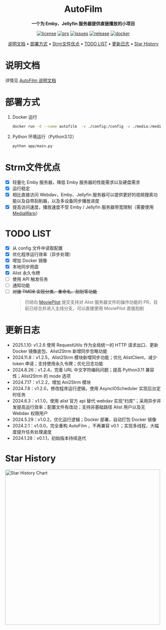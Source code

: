 [license]: /LICENSE
[license-badge]: https://img.shields.io/github/license/Akimio521/AutoFilm?style=flat-square&a=1
[prs]: https://github.com/Akimio521/AutoFilm
[prs-badge]: https://img.shields.io/badge/PRs-welcome-brightgreen.svg?style=flat-square
[issues]: https://github.com/Akimio521/AutoFilm/issues/new
[issues-badge]: https://img.shields.io/badge/Issues-welcome-brightgreen.svg?style=flat-square
[release]: https://github.com/Akimio521/AutoFilm/releases/latest
[release-badge]: https://img.shields.io/github/v/release/Akimio521/AutoFilm?style=flat-square
[docker]: https://hub.docker.com/r/akimio/autofilm
[docker-badge]: https://img.shields.io/docker/pulls/akimio/autofilm?color=%2348BB78&logo=docker&label=pulls

<div align="center">

# AutoFilm

**一个为 Emby、Jellyfin 服务器提供直链播放的小项目** 

[![license][license-badge]][license]
[![prs][prs-badge]][prs]
[![issues][issues-badge]][issues]
[![release][release-badge]][release]
[![docker][docker-badge]][docker]


[说明文档](#说明文档) •
[部署方式](#部署方式) •
[Strm文件优点](#Strm文件优点) •
[TODO LIST](#todo-list) •
[更新日志](#更新日志) •
[Star History](#star-history)

</div>

# 说明文档
详情见 [AutoFilm 说明文档](https://blog.akimio.top/posts/1031/)

# 部署方式
1. Docker 运行
    ```bash
    docker run -d --name autofilm  -v ./config:/config -v ./media:/media -v ./logs:/logs akimio/autofilm
    ```
2. Python 环境运行（Python3.12）
    ```bash
    python app/main.py
    ```

# Strm文件优点
- [x] 轻量化 Emby 服务器，降低 Emby 服务器的性能需求以及硬盘需求
- [x] 运行稳定
- [x] 相比直接访问 Webdav，Emby、Jellyfin 服务器可以提供更好的视频搜索功能以及自带刮削器，以及多设备同步播放进度
- [x] 提高访问速度，播放速度不受 Emby / Jellyfin 服务器带宽限制（需要使用 [MediaWarp](https://github.com/Akimio521/MediaWarp)）

# TODO LIST
- [x] 从 config 文件中读取配置
- [x] 优化程序运行效率（异步处理）
- [x] 增加 Docker 镜像
- [x] 本地同步网盘
- [x] Alist 永久令牌
- [ ] 使用 API 触发任务
- [ ] 通知功能
- [ ] ~~对接 TMDB 实现分类、重命名、刮削等功能~~
    > 已经向 [MoviePilot](https://github.com/jxxghp/MoviePilot) 提交支持对 Alist 服务器文件的操作功能的 PR，目前已经合并进入主线分支，可以直接使用 MoviePilot 直接刮削

# 更新日志
- 2025.1.10: v1.2.6 使用 RequestUtils 作为全局统一的 HTTP 请求出口、更新 Docker 镜像底包、Alist2Strm 新增同步忽略功能
- 2024.11.8：v1.2.5，Alist2Strm 模块新增同步功能；优化 AlistClient，减少 token 申请；支持使用永久令牌；优化日志功能
- 2024.8.26：v1.2.4，完善 URL 中文字符编码问题；提高 Python3.11 兼容性；Alist2Strm 的 mode 选项
- 2024.7.17：v1.2.2，增加 Ani2Strm 模块
- 2024.7.8：v1.2.0，修改程序运行逻辑，使用 AsyncIOScheduler 实现后台定时任务
- 2024.6.3：v1.1.0，使用 alist 官方 api 替代 webdav 实现“扫库”；采用异步并发提高运行效率；配置文件有改动；支持非基础路径 Alist 用户以及无 Webdav 权限用户
- 2024.5.29：v1.0.2，优化运行逻辑；Docker 部署，自动打包 Docker 镜像
- 2024.2.1：v1.0.0，完全重构 AutoFilm ，不再兼容 v0.1 ；实现多线程，大幅度提升任务处理速度
- 2024.1.28：v0.1.1，初始版本持续迭代

# Star History
<a href="https://github.com/Akimio521/AutoFilm/stargazers">
    <img width="500" alt="Star History Chart" src="https://api.star-history.com/svg?repos=Akimio521/AutoFilm&type=Date">
</a> 